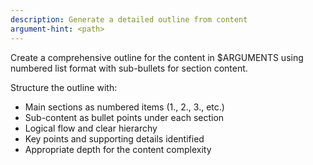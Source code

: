 ```yaml
---
description: Generate a detailed outline from content
argument-hint: <path>
---
```


Create a comprehensive outline for the content in $ARGUMENTS using numbered list format with sub-bullets for section content.

Structure the outline with:

- Main sections as numbered items (1., 2., 3., etc.)
- Sub-content as bullet points under each section
- Logical flow and clear hierarchy
- Key points and supporting details identified
- Appropriate depth for the content complexity
